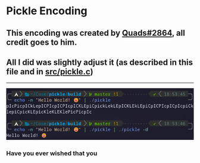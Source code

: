 # Pickle Encoding

## This encoding was created by [Quads#2864](https://discord.com/users/427095706000556044), all credit goes to him.
## All I did was slightly adjust it (as described in this file and in [src/pickle.c](https://github.com/alba4k/pickle/blob/master/src/pickle.c))

---

![pickle](img/pickle.png)

### Have you ever wished that you